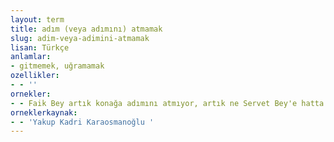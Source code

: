 ```yaml
---
layout: term
title: adım (veya adımını) atmamak
slug: adim-veya-adimini-atmamak
lisan: Türkçe
anlamlar:
- gitmemek, uğramamak
ozellikler:
- - ''
ornekler:
- - Faik Bey artık konağa adımını atmıyor, artık ne Servet Bey'e hatta ne de Cemal'e görünüyordu.
orneklerkaynak:
- - 'Yakup Kadri Karaosmanoğlu '
---
```

